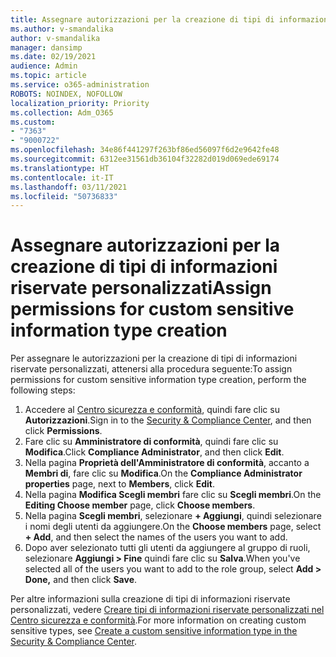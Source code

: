 ```yaml
---
title: Assegnare autorizzazioni per la creazione di tipi di informazioni riservate personalizzati
ms.author: v-smandalika
author: v-smandalika
manager: dansimp
ms.date: 02/19/2021
audience: Admin
ms.topic: article
ms.service: o365-administration
ROBOTS: NOINDEX, NOFOLLOW
localization_priority: Priority
ms.collection: Adm_O365
ms.custom:
- "7363"
- "9000722"
ms.openlocfilehash: 34e86f441297f263bf86ed56097f6d2e9642fe48
ms.sourcegitcommit: 6312ee31561db36104f32282d019d069ede69174
ms.translationtype: HT
ms.contentlocale: it-IT
ms.lasthandoff: 03/11/2021
ms.locfileid: "50736833"
---
```

# <a name="assign-permissions-for-custom-sensitive-information-type-creation"></a><span data-ttu-id="04c50-102">Assegnare autorizzazioni per la creazione di tipi di informazioni riservate personalizzati</span><span class="sxs-lookup"><span data-stu-id="04c50-102">Assign permissions for custom sensitive information type creation</span></span>

<span data-ttu-id="04c50-103">Per assegnare le autorizzazioni per la creazione di tipi di informazioni riservate personalizzati, attenersi alla procedura seguente:</span><span class="sxs-lookup"><span data-stu-id="04c50-103">To assign permissions for custom sensitive information type creation, perform the following steps:</span></span>

1. <span data-ttu-id="04c50-104">Accedere al [Centro sicurezza e conformità](https://sip.protection.office.com/), quindi fare clic su **Autorizzazioni**.</span><span class="sxs-lookup"><span data-stu-id="04c50-104">Sign in to the [Security & Compliance Center](https://sip.protection.office.com/), and then click **Permissions**.</span></span>
2. <span data-ttu-id="04c50-105">Fare clic su **Amministratore di conformità**, quindi fare clic su **Modifica**.</span><span class="sxs-lookup"><span data-stu-id="04c50-105">Click **Compliance Administrator**, and then click **Edit**.</span></span>
3. <span data-ttu-id="04c50-106">Nella pagina **Proprietà dell'Amministratore di conformità**, accanto a **Membri di**, fare clic su **Modifica**.</span><span class="sxs-lookup"><span data-stu-id="04c50-106">On the **Compliance Administrator properties** page, next to **Members**, click **Edit**.</span></span>
4. <span data-ttu-id="04c50-107">Nella pagina **Modifica Scegli membri** fare clic su **Scegli membri**.</span><span class="sxs-lookup"><span data-stu-id="04c50-107">On the **Editing Choose member** page, click **Choose members**.</span></span>
5. <span data-ttu-id="04c50-108">Nella pagina **Scegli membri**, selezionare **+ Aggiungi**, quindi selezionare i nomi degli utenti da aggiungere.</span><span class="sxs-lookup"><span data-stu-id="04c50-108">On the **Choose members** page, select **+ Add**, and then select the names of the users you want to add.</span></span>
6. <span data-ttu-id="04c50-109">Dopo aver selezionato tutti gli utenti da aggiungere al gruppo di ruoli, selezionare **Aggiungi > Fine** quindi fare clic su **Salva**.</span><span class="sxs-lookup"><span data-stu-id="04c50-109">When you've selected all of the users you want to add to the role group, select **Add > Done,** and then click **Save**.</span></span>

<span data-ttu-id="04c50-110">Per altre informazioni sulla creazione di tipi di informazioni riservate personalizzati, vedere [Creare tipi di informazioni riservate personalizzati nel Centro sicurezza e conformità](https://docs.microsoft.com/microsoft-365/compliance/create-a-custom-sensitive-information-type).</span><span class="sxs-lookup"><span data-stu-id="04c50-110">For more information on creating custom sensitive types, see [Create a custom sensitive information type in the Security & Compliance Center](https://docs.microsoft.com/microsoft-365/compliance/create-a-custom-sensitive-information-type).</span></span>